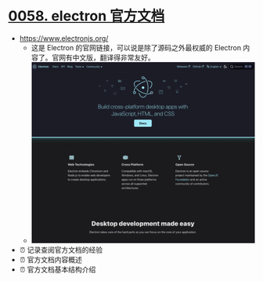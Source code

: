 # [0058. electron 官方文档](https://github.com/Tdahuyou/electron/tree/main/0058.%20electron%20%E5%AE%98%E6%96%B9%E6%96%87%E6%A1%A3)

- https://www.electronjs.org/
  - 这是 Electron 的官网链接，可以说是除了源码之外最权威的 Electron 内容了。官网有中文版，翻译得非常友好。
  - ![](md-imgs/2024-10-05-19-22-00.png)
- ⏰ 记录查阅官方文档的经验
- ⏰ 官方文档内容概述
- ⏰ 官方文档基本结构介绍


